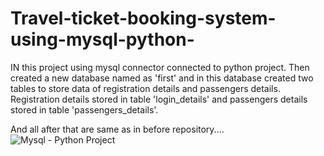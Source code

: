 # Travel-ticket-booking-system-using-mysql-python-

IN this project using mysql connector connected to python project.
Then created a new database named as 'first' and in this database created two tables to store data of registration details and passengers details.
Registration details stored in table 'login_details' and passengers details stored in table 'passengers_details'.

And all after that are same as in before repository....
![Mysql - Python Project](https://user-images.githubusercontent.com/102782626/187084451-2f629433-015e-45d5-8dc0-5471fdb1fcd7.png)
